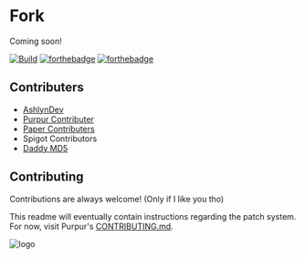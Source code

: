 
# Fork

Coming soon!

[![Build](https://github.com/ForkMC/Fork/actions/workflows/build.yml/badge.svg)](https://github.com/ForkMC/Fork/actions/workflows/build.yml)
[![forthebadge](https://forthebadge.com/images/badges/fixed-bugs.svg)](https://forthebadge.com)
[![forthebadge](https://forthebadge.com/images/badges/not-a-bug-a-feature.svg)](https://forthebadge.com)

## Contributers

- [AshlynDev](https://www.github.com/AshlynDev)
- [Purpur Contributer](https://github.com/PurpurMC/Purpur/graphs/contributors)
- [Paper Contributers](https://github.com/PaperMC/Paper/graphs/contributors)
- Spigot Contributors
- [Daddy MD5](https://md-5.net)

## Contributing

Contributions are always welcome! (Only if I like you tho)

This readme will eventually contain instructions regarding the patch system. For now, visit Purpur's [CONTRIBUTING.md](https://github.com/PurpurMC/Purpur/blob/HEAD/CONTRIBUTING.md).


![logo](https://cdn.ashlyn.nl/assets/images/Fork.png)
